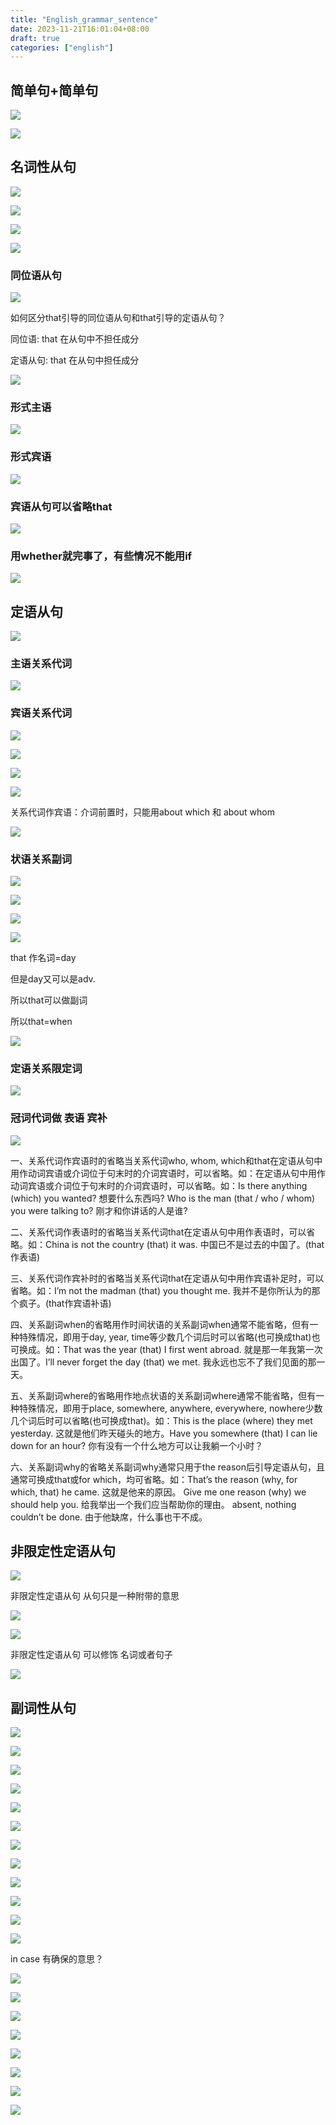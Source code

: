 ```yaml
---
title: "English_grammar_sentence"
date: 2023-11-21T16:01:04+08:00
draft: true
categories: ["english"]
---
```


## 简单句+简单句
![](1.png)



![](2.png)


## 名词性从句

![](3.png)

![](4.png)

![](5.png)

![](6.png)

### 同位语从句

![](7.png)

如何区分that引导的同位语从句和that引导的定语从句？

同位语: that 在从句中不担任成分

定语从句: that 在从句中担任成分

![](8.png)




### 形式主语

![](9.png)
### 形式宾语

![](10.png)
### 宾语从句可以省略that

![](11.png)
### 用whether就完事了，有些情况不能用if
![](12.png)



## 定语从句

![](13.png)



### 主语关系代词
![](14.png)

### 宾语关系代词

![](15.png)

![](16.png)

![](17.png)

![](18.png)

关系代词作宾语：介词前置时，只能用about which 和 about whom

![](19.png)

### 状语关系副词



![](20.png)

![](21.png)

![](when.png)

![](when_1.png)

that 作名词=day

但是day又可以是adv.

所以that可以做副词

所以that=when



![](why.png)



### 定语关系限定词

![](whose.png)



### 冠词代词做 表语   宾补

![](表语宾补.png)

一、关系代词作宾语时的省略当关系代词who, whom, which和that在定语从句中用作动词宾语或介词位于句末时的介词宾语时，可以省略。如：在定语从句中用作动词宾语或介词位于句末时的介词宾语时，可以省略。如：Is there anything (which) you wanted? 想要什么东西吗? Who is the man (that / who / whom) you were talking to? 刚才和你讲话的人是谁?

二、关系代词作表语时的省略当关系代词that在定语从句中用作表语时，可以省略。如：China is not the country (that) it was. 中国已不是过去的中国了。(that作表语)

三、关系代词作宾补时的省略当关系代词that在定语从句中用作宾语补足时，可以省略。如：I’m not the madman (that) you thought me. 我并不是你所认为的那个疯子。(that作宾语补语)

四、关系副词when的省略用作时间状语的关系副词when通常不能省略，但有一种特殊情况，即用于day, year, time等少数几个词后时可以省略(也可换成that)也可换成。如：That was the year (that) I first went abroad. 就是那一年我第一次出国了。I’ll never forget the day (that) we met. 我永远也忘不了我们见面的那一天。

五、关系副词where的省略用作地点状语的关系副词where通常不能省略，但有一种特殊情况，即用于place, somewhere, anywhere, everywhere, nowhere少数几个词后时可以省略(也可换成that)。如：This is the place (where) they met yesterday. 这就是他们昨天碰头的地方。Have you somewhere (that) I can lie down for an hour? 你有没有一个什么地方可以让我躺一个小时？

六、关系副词why的省略关系副词why通常只用于the reason后引导定语从句，且通常可换成that或for which，均可省略。如：That’s the reason (why, for which, that) he came.
这就是他来的原因。
Give me one reason (why) we should help you. 给我举出一个我们应当帮助你的理由。 absent, nothing couldn’t be done. 由于他缺席，什么事也干不成。

## 非限定性定语从句

![](非限定性定语从句.png)

非限定性定语从句 从句只是一种附带的意思

![](非限定性定语从句_1.png)

![](非限定性定语从句_2.png)

非限定性定语从句 可以修饰 名词或者句子

![](非限定性定语从句_特定的只能用that.png)

## 副词性从句

![](副词性从句.png)

![](副词性从句_1.png)

![](副词性从句_when.png)

![](副词性从句_while.png)

![](副词性从句_as.png)

![](副词性从句_until.png)

![](副词性从句_not_until.png)

![](副词性从句_as_soon_as.png)

![](副词性从句_where.png)

![](副词性从句_because.png)

![](副词性从句_because_not.png)

![](副词性从句_sothat.png)

in case 有确保的意思？

![](副词性从句_incase.png)

![](副词性从句_sothat_目的_结果.png)

![](副词性从句_so...that.png)

![](副词性从句_so...that_such...that.png)

![](副词性从句_条件状语从句.png)

![](副词性从句_让步状语从句.png)

![](副词性从句_as倒装.png)

![](副词性从句_比较状语从句.png)

